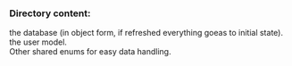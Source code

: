 ### Directory content:
the database (in object form, if refreshed everything goeas to initial state).  
the user model.  
Other shared enums for easy data handling.
